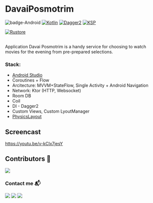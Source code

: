 # DavaiPosmotrim

![badge-Android](https://img.shields.io/badge/Platform-Android-brightgreen?logo=android&style=plastic)
[![Kotlin](https://img.shields.io/badge/Kotlin-1.9.22-blue.svg?style=plastic&logo=kotlin)](https://kotlinlang.org)
[![Dagger2](https://img.shields.io/badge/Dagger2-2.50-red.svg?style=plastic&logo=Dagger2)](https://dagger.dev/)
[![KSP](https://img.shields.io/badge/KSP-blueviolet?style=plastic)](https://kotlinlang.org/docs/ksp-overview.html)

[![Rustore](https://img.shields.io/badge/Rustore-blue.svg?style=plastic&logo=Rustore)]([https://apps.rustore.ru/app/com.prosto.ruskoradio](https://www.rustore.ru/catalog/app/com.davay.android?_rsc=45uml))

<br>
Application Davai Posmotrim is a handy service for choosing to watch movies for the evening from pre-prepared selections.
<br>


### Stack: 
- [Android Studio](https://developer.android.com/studio/intro)
- Coroutines + Flow
- Arcitecture: MVVM+StateFlow, Single Activity + Android Navigation
- Network: Ktor (HTTP, Websocket)
- Room DB
- Coil
- DI - Dagger2
- Custom Views, Custom LyoutManager
- [PhysicsLayout](https://github.com/Jawnnypoo/PhysicsLayout)


## Screencast 
https://youtu.be/v-kCIx7jesY


## Contributors 📢

<a href="https://github.com/GoetzDeBouville/DavaiPosmotrim/graphs/contributors">
    <img src="https://contrib.rocks/image?repo=GoetzDeBouville/DavaiPosmotrim"/>
</a>

### Contact me  📬

<p align="left">

[![](https://img.shields.io/badge/LinkedIn-0077B5?style=for-the-badge&logo=linkedin&logoColor=white)](https://www.linkedin.com/in/aleksey-zinchenko-9b3760252/)
[![](https://img.shields.io/badge/Telegram-0077B5?style=for-the-badge&logo=telegram&logoColor=white)](https://t.me/heoderer)
[![](https://img.shields.io/badge/Facebook-0077B5?style=for-the-badge&logo=facebook&logoColor=white)](https://www.facebook.com/double.conscience)
</p>
